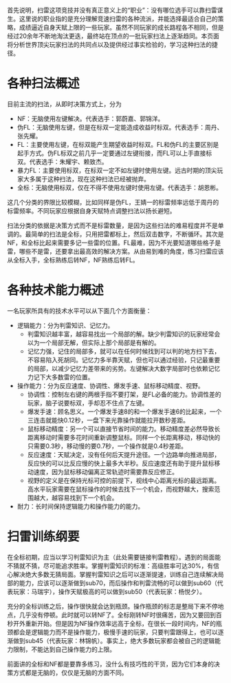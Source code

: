 首先说明，扫雷这项竞技并没有真正意义上的“职业”：没有哪位选手可以靠扫雷谋生。这里说的职业指的是充分理解竞速扫雷的各种流派，并能选择最适合自己的策略，成绩逼近自身天赋上限的一些玩家。虽然不同玩家的成长路程各不相同，但是经过20余年不断地淘汰更迭，最终站在顶点的一批玩家扫法上逐渐趋同。本页面将分析世界顶尖玩家扫法的共同点以及提供经过事实检验的，学习这种扫法的捷径。

# 各种扫法概述
目前主流的扫法，从即时决策方式上，分为
- NF：无脑使用左键解决。代表选手：郭蔚嘉、郭锦洋。
- 伪FL：无脑使用左键，但是在标双一定能造成收益时标双。代表选手：周丹、张先耀。
- FL：主要使用左键，在标双能产生期望收益时标双。FL和伪FL的主要区别是起手方式。伪FL标双之前几乎一定要通过左键衔接，而FL可以上手直接标双。代表选手：朱耀宇、赖致杰。
- 暴力FL：主要使用标双，在标双一定不如左键时使用左键。远古时期的顶尖玩家大多属于这种扫法，现在这种扫法已经被抛弃。
- 全标：无脑使用标双，仅在不得不使用左键时使用左键。代表选手：胡恩彬。

这几个分类的界限比较模糊，比如同样是伪FL，王婧一的标雷频率远低于周丹的标雷频率。不同玩家应根据自身天赋特点调整扫法以扬长避短。

扫法分类的依据是决策方式而不是标雷数量，是因为这些扫法的难易程度并不是单调的。最简单的扫法是全标，只用把雷都标上，然后双击数字，不断循环。其次是NF，和全标比起来需要多记一些雷的位置。FL最难，因为不光要知道哪些格子是雷，哪些不是雷，还要拿出最高效的解决方案。从由易到难的角度，练习扫雷应该从全标入手，全标熟练后转NF，NF熟练后转FL。

# 各种技术能力概述
一名玩家所具有的技术水平可以从下面几个方面衡量：
- 逻辑能力：分为判雷知识、记忆力。
  - 判雷知识越丰富，越容易找出一个局部的解。缺少判雷知识的玩家经常会以为一个局部无解，但实际上那个局部是有解的。
  - 记忆力强，记住的局部多，就可以在任何时候找到可以判的地方扫下去，不容易陷入死胡同。记忆力多半靠天赋，但也可以通过经验，只记最重要的局部，以减少记忆力差带来的劣势。左键解决大数字局部时也依赖记忆力记下大多数雷的位置。
- 操作能力：分为反应速度、协调性、爆发手速、鼠标移动精度、视野。
  - 协调性：控制左右键的两根手指不要打架，是FL必备的能力。协调性差的玩家，脑子说要标双，手却忍不住点了左键。
  - 爆发手速：顾名思义。一个爆发手速8的和一个爆发手速6的比起来，一个三连击就能快0.12秒，一盘下来光靠操作就能拉开数秒差距。
  - 鼠标移动精度：另一个可以直接节省时间的能力。移动精度差必然导致长距离移动时需要多花时间重新调整鼠标。同样一个长距离移动，移动快的只需要0.3秒，移动慢的要0.7秒，一个操作就是0.4秒差距。
  - 反应速度：天赋决定，没有任何后天提升途径。一个边路单向推进局部，反应快的可以比反应慢的快上最多大半秒。反应速度还有助于提升鼠标移动速度，因为鼠标移动偏离正常轨迹时需要靠反应修正。
  - 视野的定义是在保持光标可控的前提下，视线中心距离光标的最远距离。高水平玩家需要在鼠标操作的时候去找下一个机会，而视野越大，搜索范围越大，越容易找到下一个机会。
- 耐力：长时间保持逻辑能力和操作能力的能力。

# 扫雷训练纲要
在全标初期，应当以学习判雷知识为主（此处需要链接判雷教程）。遇到的局面能不猜就不猜，尽可能追求胜率。掌握判雷知识的标准：高级胜率可达30%，有信心解决绝大多数无猜局面。掌握判雷知识之后可以逐渐提速，训练自己连续解决局部的能力，应该可以逐渐做到sub70，而后操作和判雷流畅的可以做到sub60（代表玩家：马瑞宇），操作天赋极高的可以做到sub50（代表玩家：杨悦夕）。

充分的全标训练之后，操作很快就会达到瓶颈。操作瓶颈的标志是整局下来不停地点，几乎没有停顿。此时就可以转NF了。全标刚转NF时很痛苦，因为又要回到百秒开外重新开始。但是因为NF操作效率远高于全标，在很长一段时间内，NF的瓶颈都会是逻辑能力而不是操作能力，极慢手速的玩家，只要判雷跟得上，也可以逐渐做到sub45（代表玩家：林锦帆）。事实上，绝大多数玩家都会被自己的逻辑能力限制，不能达到自己操作能力的上限。

前面讲的全标和NF都是要靠多练习，没什么有技巧性的干货，因为它们本身的决策方式都是无脑的，仅仅是无脑的方面不同。